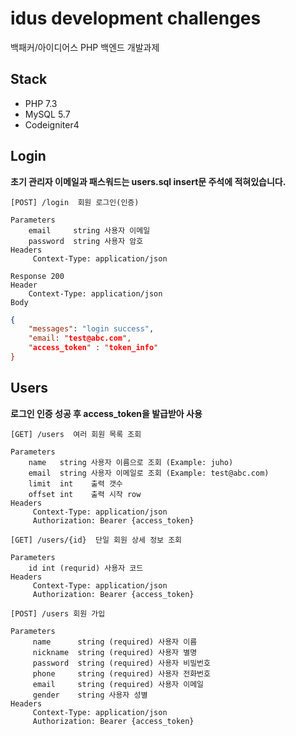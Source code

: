 # idus development challenges
백패커/아이디어스 PHP 백엔드 개발과제

## Stack
- PHP 7.3
- MySQL 5.7
- Codeigniter4

## Login
**초기 관리자 이메일과 패스워드는 users.sql insert문 주석에 적혀있습니다.**
```
[POST] /login  회원 로그인(인증)

Parameters
    email     string 사용자 이메일
    password  string 사용자 암호
Headers
     Context-Type: application/json
     
Response 200
Header
    Context-Type: application/json
Body
```
```json
{
    "messages": "login success",
    "email: "test@abc.com",
    "access_token" : "token_info"
}

```

## Users
**로그인 인증 성공 후 access_token을 발급받아 사용**
```
[GET] /users  여러 회원 목록 조회

Parameters
    name   string 사용자 이름으로 조회 (Example: juho)   
    email  string 사용자 이메일로 조회 (Example: test@abc.com)
    limit  int    출력 갯수
    offset int    출력 시작 row
Headers
     Context-Type: application/json
     Authorization: Bearer {access_token}
```

```
[GET] /users/{id}  단일 회원 상세 정보 조회

Parameters
    id int (requrid) 사용자 코드
Headers
     Context-Type: application/json
     Authorization: Bearer {access_token}
```

```
[POST] /users 회원 가입

Parameters
     name      string (required) 사용자 이름
     nickname  string (required) 사용자 별명
     password  string (required) 사용자 비밀번호
     phone     string (required) 사용자 전화번호
     email     string (required) 사용자 이메일 
     gender    string 사용자 성별
Headers
     Context-Type: application/json
     Authorization: Bearer {access_token}
```
